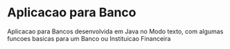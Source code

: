 # Aplicacao para Banco 
Aplicacao para Bancos desenvolvida em Java no Modo texto, com algumas funcoes basicas para um Banco ou Instituicao Financeira
